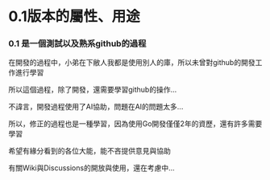 # 0.1版本的屬性、用途
### 0.1 是一個測試以及熟系github的過程
在開發的過程中，小弟在下敝人我都是使用別人的庫，所以未曾對github的開發工作進行學習

所以這個過程，除了開發，還需要學習github的操作...

不諱言，開發過程使用了AI協助，問題在AI的問題太多...

所以，修正的過程也是一種學習，因為使用Go開發僅僅2年的資歷，還有許多需要學習

希望有緣分看到的各位大能，能不吝提供意見與協助

有關Wiki與Discussions的開放與使用，還在考慮中... 